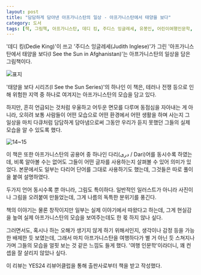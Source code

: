 ```yaml
---
layout: post
title: "담담하게 담아낸 아프가니스탄의 일상 - 아프가니스탄에서 태양을 보다"
category: 도서
tags: [책, 그림책, 아프가니스탄, 데디 킹, 주디스 잉글레세, 유봉인, 어린이여행인문학, 내인생의책, 서평, YES24 리뷰어클럽]
---
```


'데디 킹(Dedie King)'이 쓰고
'주디스 잉글레세(Judith Inglese)'가 그린
'아프가니스탄에서 태양을 보다(I See the Sun in Afghanistan)'는
아프가니스탄의 일상을 담은 그림책이다.

![표지](https://lh3.googleusercontent.com/Ug9kL8TkzTXuTBKSQ5tz-ZZiA--FmSu1Xq786DPxDsPdmJRujEMgvZQMvKxDSD4yp3kSBXDuZMGLkg=s480)

'태양을 보다 시리즈(I See the Sun Series)'의 하나인 이 책은,
테러나 전쟁 등으로 인해 위험한 지역 중 하나로 여겨지는
아프가니스탄의 모습을 담고 있다.

하지만, 흔히 언급되는 것처럼 우울하고 어두운 면모를 다루며 동점심을 자아내는 게 아니라,
오히려 보통 사람들이 어떤 모습으로 어떤 환경에서 어떤 생활을 하며 사는지
그 일상을 마치 다큐처럼 담담하게 담아냄으로써
그동안 우리가 듣지 못했던 그들의 실제 모습을 알 수 있도록 했다.

![14~15](https://lh3.googleusercontent.com/7XI8tylPkTsOizwbiEnAdnUAuHFA5KJ8QiaWQNYctrSzjJWCHtqrBRhGUOkD301JWoBrYcFZ0zQfHQ=s560)

이 책은 또한 아프가니스탄의 공용어 중 하나인 다리(دری‎ / Dari)어를 동시수록 하였는데,
비록 알아볼 수는 없어도 그들이 어떤 글자를 사용하는지 살펴볼 수 있어 의미가 있었다.
본문에서도 일부는 다리어 단어를 그대로 사용하기도 했는데,
그것들은 따로 풀이을 붙여 설명하였다.

두가지 언어 동시수록 뿐 아니라, 그림도 특이하다.
일반적인 일러스트가 아니라
사진이나 그림을 오려붙여 만들었는데,
그게 나름의 독특한 분위기를 풍긴다.

책의 이야기는 물론 창작이지만 일부는 실제 이야기에서 따왔다고 하는데,
그게 현실감을 높여
실제 아프가니스탄의 모습을 보여주는데도 한 몫 하지 않나 싶다.

그러면서도, 혹시나 하는 오해가 생기지 않게 하기 위해서인지,
생각이나 감정 등을 가능한 배제한 듯 보였는데,
그래서 마치 아프가니스탄을 여행하다가 별 거 아닌 듯 스쳐지나가며
그들의 모습을 얼핏 보는 것 같은 느낌도 들게 했다.
'여행 인문학'이라더니, 꽤 컨셉을 잘 살리지 않았나 싶다.



<div class="im im-info">
이 리뷰는 YES24 리뷰어클럽을 통해 출판사로부터 책을 받고 작성했다.
</div>
